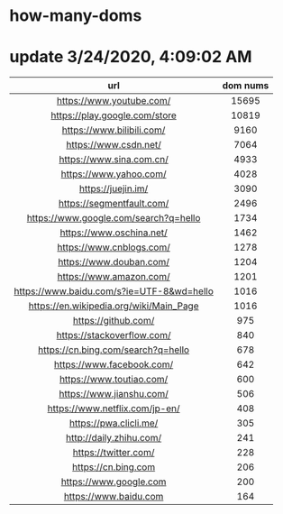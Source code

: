# how-many-doms

# update 3/24/2020, 4:09:02 AM

url | dom nums
:-: | :-:
https://www.youtube.com/ | 15695
https://play.google.com/store | 10819
https://www.bilibili.com/ | 9160
https://www.csdn.net/ | 7064
https://www.sina.com.cn/ | 4933
https://www.yahoo.com/ | 4028
https://juejin.im/ | 3090
https://segmentfault.com/ | 2496
https://www.google.com/search?q=hello | 1734
https://www.oschina.net/ | 1462
https://www.cnblogs.com/ | 1278
https://www.douban.com/ | 1204
https://www.amazon.com/ | 1201
https://www.baidu.com/s?ie=UTF-8&wd=hello | 1016
https://en.wikipedia.org/wiki/Main_Page | 1016
https://github.com/ | 975
https://stackoverflow.com/ | 840
https://cn.bing.com/search?q=hello | 678
https://www.facebook.com/ | 642
https://www.toutiao.com/ | 600
https://www.jianshu.com/ | 506
https://www.netflix.com/jp-en/ | 408
https://pwa.clicli.me/ | 305
http://daily.zhihu.com/ | 241
https://twitter.com/ | 228
https://cn.bing.com | 206
https://www.google.com | 200
https://www.baidu.com | 164
